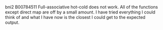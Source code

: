 bni2
B00784511
Full-associative hot-cold does not work.
All of the functions except direct map are off by a small amount. I have tried everything I could think of and what I have now is the closest I could get to the expected output.